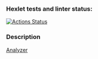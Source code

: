 ### Hexlet tests and linter status:
[![Actions Status](https://github.com/minoko86/python-project-83/workflows/hexlet-check/badge.svg)](https://github.com/minoko86/python-project-83/actions)

### Description
[Analyzer](https://speed-page-analyzer.onrender.com/)